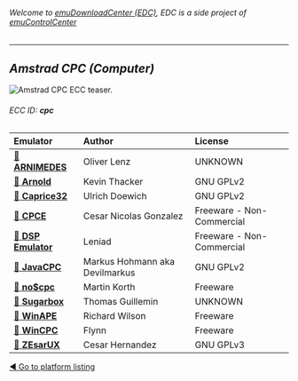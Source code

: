 ###### Welcome to [emuDownloadCenter (EDC)](https://github.com/PhoenixInteractiveNL/emuDownloadCenter/wiki/), EDC is a side project of [emuControlCenter](https://github.com/PhoenixInteractiveNL/emuControlCenter/wiki/)
***
## _Amstrad CPC (Computer)_
![](https://raw.githubusercontent.com/wiki/PhoenixInteractiveNL/emuDownloadCenter/images_platform/ecc_cpc_teaser.png "Amstrad CPC ECC teaser.")
###### ECC ID: **cpc**

| Emulator   | Author      | License     |
|:-----------|:------------|:------------|
| [:file_folder: **ARNIMEDES**](https://github.com/PhoenixInteractiveNL/emuDownloadCenter/wiki/Emulator-arnimedes#menu) | Oliver Lenz | UNKNOWN |
| [:file_folder: **Arnold**](https://github.com/PhoenixInteractiveNL/emuDownloadCenter/wiki/Emulator-arnold#menu) | Kevin Thacker | GNU GPLv2 |
| [:file_folder: **Caprice32**](https://github.com/PhoenixInteractiveNL/emuDownloadCenter/wiki/Emulator-caprice32#menu) | Ulrich Doewich | GNU GPLv2 |
| [:file_folder: **CPCE**](https://github.com/PhoenixInteractiveNL/emuDownloadCenter/wiki/Emulator-cpce#menu) | Cesar Nicolas Gonzalez | Freeware - Non-Commercial |
| [:file_folder: **DSP Emulator**](https://github.com/PhoenixInteractiveNL/emuDownloadCenter/wiki/Emulator-dsp#menu) | Leniad | Freeware - Non-Commercial |
| [:file_folder: **JavaCPC**](https://github.com/PhoenixInteractiveNL/emuDownloadCenter/wiki/Emulator-javacpc#menu) | Markus Hohmann aka Devilmarkus | GNU GPLv2 |
| [:file_folder: **no$cpc**](https://github.com/PhoenixInteractiveNL/emuDownloadCenter/wiki/Emulator-nocpc#menu) | Martin Korth | Freeware |
| [:file_folder: **Sugarbox**](https://github.com/PhoenixInteractiveNL/emuDownloadCenter/wiki/Emulator-sugarbox#menu) | Thomas Guillemin | UNKNOWN |
| [:file_folder: **WinAPE**](https://github.com/PhoenixInteractiveNL/emuDownloadCenter/wiki/Emulator-winape#menu) | Richard Wilson | Freeware |
| [:file_folder: **WinCPC**](https://github.com/PhoenixInteractiveNL/emuDownloadCenter/wiki/Emulator-wincpc#menu) | Flynn | Freeware |
| [:file_folder: **ZEsarUX**](https://github.com/PhoenixInteractiveNL/emuDownloadCenter/wiki/Emulator-zesarux#menu) | Cesar Hernandez | GNU GPLv3 |

[:arrow_backward: Go to platform listing](https://github.com/PhoenixInteractiveNL/emuDownloadCenter/wiki/EDC-Platform-List)

